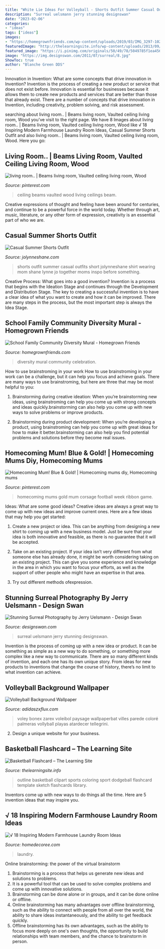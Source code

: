 ```yaml
---
title: "White Lie Ideas For Volleyball - Shorts Outfit Summer Casual Outfits Short Jolynneshane Shirt Wearing Mom Shane Lynne Jo Together Moms Inspo Before Something"
description: "Surreal uelsmann jerry stunning designswan"
date: "2023-02-06"
categories:
- "ideas"
tags: ["ideas"]
images:
- "https://homegrownfriends.com/wp-content/uploads/2019/03/IMG_3297-1024x768.jpg"
featuredImage: "http://thelearningsite.info/wp-content/uploads/2013/09/coloring-page-outline-sports-basketball.jpg"
featured_image: "https://i.pinimg.com/originals/50/49/78/5049785f1ea456afbc60ee839752cb64.jpg"
image: "https://img.designswan.com/2011/07/surreal/8.jpg"
ShowToc: true
author: "Blanche Green DDS"
---
```



Innovation in Invention: What are some concepts that drive innovation in Invention?
Invention is the process of creating a new product or service that does not exist before. Innovation is essential for businesses because it allows them to create new products and services that are better than those that already exist. There are a number of concepts that drive innovation in Invention, including creativity, problem solving, and risk assessment.

	

		
searching about living room.. | Beams living room, Vaulted ceiling living room, Wood you've visit to the right page. We have 8 Images about living room.. | Beams living room, Vaulted ceiling living room, Wood like √ 18 Inspiring Modern Farmhouse Laundry Room Ideas, Casual Summer Shorts Outfit and also living room.. | Beams living room, Vaulted ceiling living room, Wood. Here you go:
		
    
## Living Room.. | Beams Living Room, Vaulted Ceiling Living Room, Wood

<img loading=lazy src="https://i.pinimg.com/736x/fb/f7/44/fbf7446423b8e7178189ceaa296530c1--wood-ceiling-beams-vaulted-ceilings.jpg" onerror="this.onerror=null;this.src='https://tse4.mm.bing.net/th?id=OIP.ySpmL5F5CNw4aLfSSulzCwAAAA&amp;pid=15.1';" alt="living room.. | Beams living room, Vaulted ceiling living room, Wood">

_Source: pinterest.com_

>ceiling beams vaulted wood living ceilings beam. 

	

Creative expressions of thought and feeling have been around for centuries, and continue to be a powerful force in the world today. Whether through art, music, literature, or any other form of expression, creativity is an essential part of who we are.

    
## Casual Summer Shorts Outfit

<img loading=lazy src="https://media.jolynneshane.com/wp-content/uploads/2016/06/black-shirt-white-shorts-1.jpg" onerror="this.onerror=null;this.src='https://tse1.mm.bing.net/th?id=OIP.MZMk0gQ-Ht_LCSv8RBR5kAHaLG&amp;pid=15.1';" alt="Casual Summer Shorts Outfit">

_Source: jolynneshane.com_

>shorts outfit summer casual outfits short jolynneshane shirt wearing mom shane lynne jo together moms inspo before something. 

	

Creative Process: What goes into a good invention?
Invention is a process that begins with the Ideation Stage and continues through the Development and Distribution Stage. The key to creating a successful invention is to have a clear idea of what you want to create and how it can be improved. There are many steps in the process, but the most important step is always the Idea Stage.

    
## School Family Community Diversity Mural - Homegrown Friends

<img loading=lazy src="https://homegrownfriends.com/wp-content/uploads/2019/03/IMG_3297-1024x768.jpg" onerror="this.onerror=null;this.src='https://tse2.mm.bing.net/th?id=OIP.KtcpsRyjwwNh1rzhkOjoJgHaFj&amp;pid=15.1';" alt="School Family Community Diversity Mural - Homegrown Friends">

_Source: homegrownfriends.com_

>diversity mural community celebration. 

	

How to use brainstroming in your work
How to use brainstroming in your work can be a challenge, but it can help you focus and achieve goals. There are many ways to use brainstroming, but here are three that may be most helpful to you:
1. Brainstorming during creative ideation: When you’re brainstorming new ideas, using brainstroming can help you come up with strong concepts and ideas quickly.brainstorming can also help you come up with new ways to solve problems or improve products.

2. Brainstorming during product development: When you’re developing a product, using brainstroming can help you come up with great ideas for how to make it better.brainstorming can also help you find potential problems and solutions before they become real issues.


    
## Homecoming Mum! Blue &amp; Gold! | Homecoming Mums Diy, Homecoming Mums

<img loading=lazy src="https://i.pinimg.com/originals/e1/7e/f7/e17ef7164a43390960aa053735a26446.jpg" onerror="this.onerror=null;this.src='https://tse4.mm.bing.net/th?id=OIP.4Qs1mhpNn5pMAwnLwEcKTAHaJ4&amp;pid=15.1';" alt="Homecoming Mum! Blue &amp; Gold! | Homecoming mums diy, Homecoming mums">

_Source: pinterest.com_

>homecoming mums gold mum corsage football week ribbon game. 

	

Ideas: What are some good ideas?
Creative ideas are always a great way to come up with new ideas and improve current ones. Here are a few ideas that may help you get started:
1. Create a new project or idea. This can be anything from designing a new shirt to coming up with a new business model. Just be sure that your idea is both innovative and feasible, as there is no guarantee that it will be accepted.

2. Take on an existing project. If your idea isn’t very different from what someone else has already done, it might be worth considering taking on an existing project. This can give you some experience and knowledge in the area in which you want to focus your efforts, as well as the support of other people who might have an expertise in that area.

3. Try out different methods ofexpression.

    
## Stunning Surreal Photography By Jerry Uelsmann - Design Swan

<img loading=lazy src="https://img.designswan.com/2011/07/surreal/8.jpg" onerror="this.onerror=null;this.src='https://tse2.mm.bing.net/th?id=OIP.B8y7w-WssqT6v8nvVvVpwQHaE-&amp;pid=15.1';" alt="Stunning Surreal Photography by Jerry Uelsmann - Design Swan">

_Source: designswan.com_

>surreal uelsmann jerry stunning designswan. 

	

Invention is the process of coming up with a new idea or product. It can be something as simple as a new way to do something, or something more complex like a new way to communicate. There are so many different kinds of invention, and each one has its own unique story. From ideas for new products to inventions that change the course of history, there’s no limit to what invention can achieve.

    
## Volleyball Background Wallpaper

<img loading=lazy src="https://i.pinimg.com/originals/50/49/78/5049785f1ea456afbc60ee839752cb64.jpg" onerror="this.onerror=null;this.src='https://tse2.mm.bing.net/th?id=OIP.1P60lA2zVKjuVB8ST_TPUAHaLH&amp;pid=15.1';" alt="Volleyball Background Wallpaper">

_Source: adidaszxflux.com_

>voley bonex zarex voleibol paysage wallpaperbat villes parede coloré palmeras vollyball playas atardecer tellegrini. 

	

2. Design a unique website for your business.

    
## Basketball Flashcard – The Learning Site

<img loading=lazy src="http://thelearningsite.info/wp-content/uploads/2013/09/coloring-page-outline-sports-basketball.jpg" onerror="this.onerror=null;this.src='https://tse1.mm.bing.net/th?id=OIP._Ir3A7j8oRnxrpCOvWINCQHaLH&amp;pid=15.1';" alt="Basketball Flashcard – The Learning Site">

_Source: thelearningsite.info_

>outline basketball clipart sports coloring sport dodgeball flashcard template sketch flashcards library. 

	

Inventors come up with new ways to do things all the time. Here are 5 invention ideas that may inspire you.

    
## √ 18 Inspiring Modern Farmhouse Laundry Room Ideas

<img loading=lazy src="https://i2.wp.com/homedecoree.com/wp-content/uploads/2019/10/12.Farmhouse-Laundry-Room-Sink-Top-Mount.jpg?fit=600%2C902&amp;ssl=1" onerror="this.onerror=null;this.src='https://tse3.mm.bing.net/th?id=OIP.ZShujl89NAzjhcXFBkNFCgHaLI&amp;pid=15.1';" alt="√ 18 Inspiring Modern Farmhouse Laundry Room Ideas">

_Source: homedecoree.com_

>laundry. 

	

Online brainstorming: the power of the virtual brainstorm
1. Brainstorming is a process that helps us generate new ideas and solutions to problems.
2. It is a powerful tool that can be used to solve complex problems and come up with innovative solutions.
3. Brainstorming can be done alone or in groups, and it can be done online or offline.
4. Online brainstorming has many advantages over offline brainstorming, such as the ability to connect with people from all over the world, the ability to share ideas instantaneously, and the ability to get feedback quickly.
5. Offline brainstorming has its own advantages, such as the ability to focus more deeply on one's own thoughts, the opportunity to build relationships with team members, and the chance to brainstorm in person.

